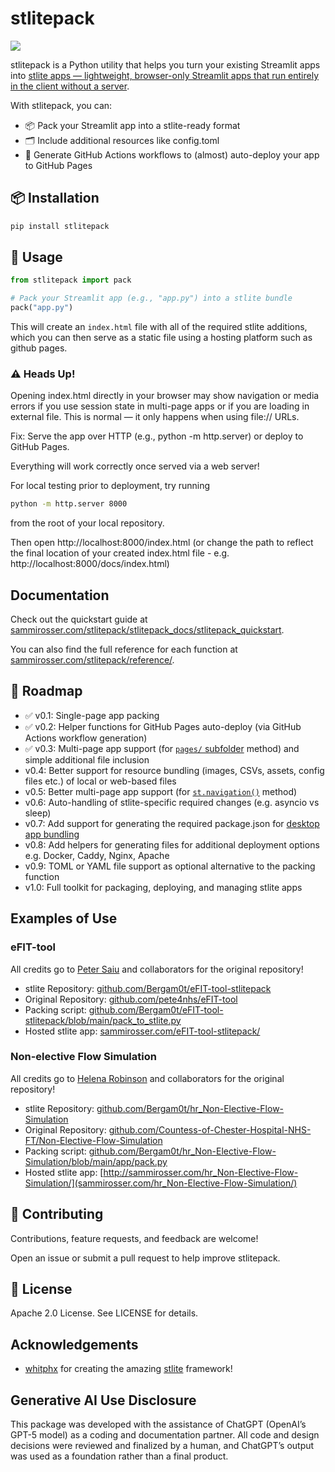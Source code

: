 # stlitepack

[<img src="https://img.shields.io/pypi/v/stlitepack?label=pypi%20package">](https://pypi.org/project/stlitepack/)

stlitepack is a Python utility that helps you turn your existing Streamlit apps into [stlite apps — lightweight, browser-only Streamlit apps that run entirely in the client without a server](https://github.com/whitphx/stlite).

With stlitepack, you can:

- 📦 Pack your Streamlit app into a stlite-ready format
- 🗂️ Include additional resources like config.toml
- 🚀 Generate GitHub Actions workflows to (almost) auto-deploy your app to GitHub Pages

## 📦 Installation

```bash
pip install stlitepack
```

## 🚀 Usage

```python
from stlitepack import pack

# Pack your Streamlit app (e.g., "app.py") into a stlite bundle
pack("app.py")
```

This will create an `index.html` file with all of the required stlite additions, which you can then serve as a static file using a hosting platform such as github pages.


### ⚠️ Heads Up!
Opening index.html directly in your browser may show navigation or media errors if you use session state in multi-page apps or if you are loading in external file. This is normal — it only happens when using file:// URLs.

Fix: Serve the app over HTTP (e.g., python -m http.server) or deploy to GitHub Pages.

Everything will work correctly once served via a web server!

For local testing prior to deployment, try running

```bash
python -m http.server 8000
```

from the root of your local repository.

Then open http://localhost:8000/index.html
(or change the path to reflect the final location of your created index.html file - e.g. http://localhost:8000/docs/index.html)

## Documentation

Check out the quickstart guide at [sammirosser.com/stlitepack/stlitepack_docs/stlitepack_quickstart](http://sammirosser.com/stlitepack/stlitepack_docs/stlitepack_quickstart).

You can also find the full reference for each function at [sammirosser.com/stlitepack/reference/](http://sammirosser.com/stlitepack/reference/).

## 🔮 Roadmap

- ✅ v0.1: Single-page app packing
- ✅ v0.2: Helper functions for GitHub Pages auto-deploy (via GitHub Actions workflow generation)
- ✅ v0.3: Multi-page app support (for [`pages/` subfolder](https://webapps.hsma.co.uk/multipage.html#method-2-pages-subfolder) method) and simple additional file inclusion
- v0.4: Better support for resource bundling (images, CSVs, assets, config files etc.) of local or web-based files
- v0.5: Better multi-page app support (for [`st.navigation()`](https://webapps.hsma.co.uk/multipage.html#method-1-st.page-and-st.navigation) method)
- v0.6: Auto-handling of stlite-specific required changes (e.g. asyncio vs sleep)
- v0.7: Add support for generating the required package.json for [desktop app bundling](https://github.com/whitphx/stlite/tree/main/packages/desktop)
- v0.8: Add helpers for generating files for additional deployment options e.g. Docker, Caddy, Nginx, Apache
- v0.9: TOML or YAML file support as optional alternative to the packing function
- v1.0: Full toolkit for packaging, deploying, and managing stlite apps

## Examples of Use

### eFIT-tool

All credits go to [Peter Saiu](https://github.com/pete4nhs) and collaborators for the original repository!

- stlite Repository: [github.com/Bergam0t/eFIT-tool-stlitepack](https://github.com/Bergam0t/eFIT-tool-stlitepack)
- Original Repository: [github.com/pete4nhs/eFIT-tool](https://github.com/pete4nhs/eFIT-tool)
- Packing script: [github.com/Bergam0t/eFIT-tool-stlitepack/blob/main/pack_to_stlite.py](https://github.com/Bergam0t/eFIT-tool-stlitepack/blob/main/pack_to_stlite.py)
- Hosted stlite app: [sammirosser.com/eFIT-tool-stlitepack/](http://sammirosser.com/eFIT-tool-stlitepack/)

### Non-elective Flow Simulation

All credits go to [Helena Robinson](https://github.com/helenajr) and collaborators for the original repository!

- stlite Repository: [github.com/Bergam0t/hr_Non-Elective-Flow-Simulation](https://github.com/Bergam0t/hr_Non-Elective-Flow-Simulation)
- Original Repository: [github.com/Countess-of-Chester-Hospital-NHS-FT/Non-Elective-Flow-Simulation](https://github.com/Countess-of-Chester-Hospital-NHS-FT/Non-Elective-Flow-Simulation)
- Packing script: [github.com/Bergam0t/hr_Non-Elective-Flow-Simulation/blob/main/app/pack.py](https://github.com/Bergam0t/hr_Non-Elective-Flow-Simulation/blob/main/app/pack.py)
- Hosted stlite app: [http://sammirosser.com/hr_Non-Elective-Flow-Simulation/](sammirosser.com/hr_Non-Elective-Flow-Simulation/)

## 🤝 Contributing
Contributions, feature requests, and feedback are welcome!

Open an issue or submit a pull request to help improve stlitepack.

## 📜 License
Apache 2.0 License. See LICENSE for details.

## Acknowledgements

- [whitphx](https://github.com/whitphx) for creating the amazing [stlite](https://github.com/whitphx/stlite) framework!

## Generative AI Use Disclosure

This package was developed with the assistance of ChatGPT (OpenAI’s GPT-5 model) as a coding and documentation partner.
All code and design decisions were reviewed and finalized by a human, and ChatGPT’s output was used as a foundation rather than a final product.

